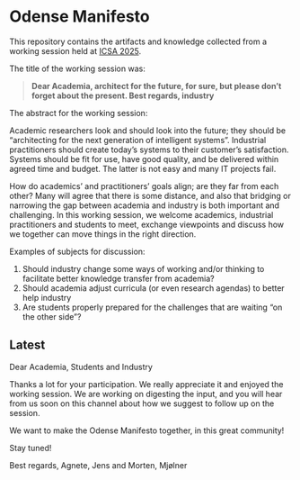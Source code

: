 # Odense Manifesto

This repository contains the artifacts and knowledge collected from a working session held at [ICSA 2025](https://conf.researchr.org/home/icsa-2025).

The title of the working session was:

> **Dear Academia, architect for the future, for sure, but please don’t forget about the present. Best regards, industry**

The abstract for the working session:

Academic researchers look and should look into the future; they should be “architecting for the next generation of intelligent systems”. Industrial practitioners should create today’s systems to their customer’s satisfaction. Systems should be fit for use, have good quality, and be delivered within agreed time and budget. The latter is not easy and many IT projects fail.

How do academics’ and practitioners’ goals align; are they far from each other? Many will agree that there is some distance, and also that bridging or narrowing the gap between academia and industry is both important and challenging. In this working session, we welcome academics, industrial practitioners and students to meet, exchange viewpoints and discuss how we together can move things in the right direction.

Examples of subjects for discussion:

1. Should industry change some ways of working and/or thinking to facilitate better knowledge transfer from academia?
2. Should academia adjust curricula (or even research agendas) to better help industry
3. Are students properly prepared for the challenges that are waiting “on the other side”?

## Latest

Dear Academia, Students and Industry

Thanks a lot for your participation. We really appreciate it and enjoyed the working session. We are working on digesting the input, and you will hear from us soon on this channel about how we suggest to follow up on the session.

We want to make the Odense Manifesto together, in this great community!

Stay tuned!

Best regards, Agnete, Jens and Morten, Mjølner
